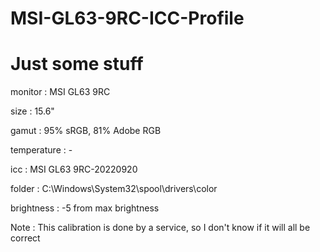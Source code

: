 # MSI-GL63-9RC-ICC-Profile

Just some stuff
==========================

monitor		: MSI GL63 9RC

size		: 15.6"

gamut		:  95% sRGB, 81% Adobe RGB

temperature	: -

icc		: MSI GL63 9RC-20220920

folder		: C:\Windows\System32\spool\drivers\color

brightness	: -5 from max brightness

Note : This calibration is done by a service, so I don't know if it will all be correct
